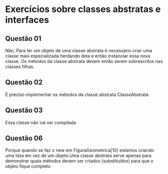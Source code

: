 # Exercícios sobre classes abstratas e interfaces

## Questão 01

Não, Para ter um objeto de uma classe abstrata é necessário
criar uma classe mais especializada herdando dela e então instanciar
essa nova classe. Os métodos da classe abstrata devem então serem sobrescritos nas classes filhas.

## Questão 02

É preciso implementar os métodos da classe abstrata ClasseAbstrata

## Questão 03

Essa classe não vai ser compilada

## Questão 06

Porque quando se faz o new em FiguraGeometrica[10] estamos criando uma lista
em vez de um objeto.Uma classe abstrata serve apenas para demonstrar quais
métodos devem ser criados (substituídos) para que o objeto fique completo


